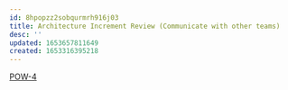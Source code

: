 ```yaml
---
id: 8hpopzz2sobqurmrh916j03
title: Architecture Increment Review (Communicate with other teams)
desc: ''
updated: 1653657811649
created: 1653316395218
---
```


[POW-4](https://sherwin-williams.atlassian.net/jira/software/c/projects/POW/boards/5849?view=detail&selectedIssue=POW-4)